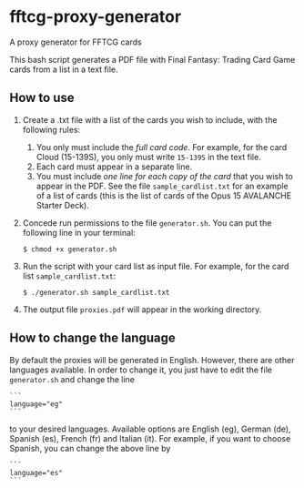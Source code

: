 # fftcg-proxy-generator
A proxy generator for FFTCG cards

This bash script generates a PDF file with Final Fantasy: Trading Card Game cards from a list in a text file. 

## How to use

1. Create a .txt file with a list of the cards you wish to include, with the following rules:
	1. You only must include the *full card code*. For example, for the card Cloud (15-139S), you only must write `15-139S` in the text file. 
	1. Each card must appear in a separate line. 
	1. You must include *one line for each copy of the card* that you wish to appear in the PDF.
See the file `sample_cardlist.txt` for an example of a list of cards (this is the list of cards of the Opus 15 AVALANCHE Starter Deck).

1. Concede run permissions to the file `generator.sh`. You can put the following line in your terminal:
    ```
    $ chmod +x generator.sh
    ```

1. Run the script with your card list as input file. For example, for the card list `sample_cardlist.txt`:
    ```
    $ ./generator.sh sample_cardlist.txt
    ```

1. The output file `proxies.pdf` will appear in the working directory.

## How to change the language

By default the proxies will be generated in English. However, there are other languages available. In order to change it, you just have to edit the file `generator.sh` and change the line

    ```
    language="eg"
    ```
to your desired languages. Available options are English (eg), German (de), Spanish (es), French (fr) and Italian (it). For example, if you want to choose Spanish, you can change the above line by

    ```
    language="es"
    ```
